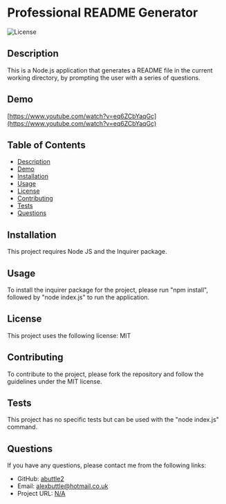# Professional README Generator

![License](https://img.shields.io/badge/license-MIT-red.svg)

## Description

This is a Node.js application that generates a README file in the current working directory, by prompting the user with a series of questions.

## Demo

[https://www.youtube.com/watch?v=eq6ZCbYaqGc](https://www.youtube.com/watch?v=eq6ZCbYaqGc)

## Table of Contents

- [Description](#description)
- [Demo](#demo)
- [Installation](#installation)
- [Usage](#usage)
- [License](#license)
- [Contributing](#contributing)
- [Tests](#tests)
- [Questions](#questions)

## Installation

This project requires Node JS and the Inquirer package.

## Usage

To install the inquirer package for the project, please run "npm install", followed by "node index.js" to run the application.

## License

This project uses the following license:
MIT

## Contributing

To contribute to the project, please fork the repository and follow the guidelines under the MIT license.

## Tests

This project has no specific tests but can be used with the "node index.js" command.

## Questions

If you have any questions, please contact me from the following links:

- GitHub: [abuttle2](https://github.com/abuttle2)
- Email: [alexbuttle@hotmail.co.uk](mailto:alexbuttle@hotmail.co.uk)
- Project URL: [N/A](N/A)
